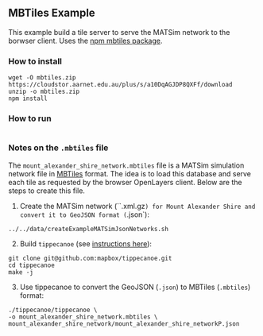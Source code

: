 ## MBTiles Example

This example build a tile server to serve the MATSim network to the borwser client. Uses the [npm mbtiles package](https://www.npmjs.com/package/mbtiles).

### How to install
```
wget -O mbtiles.zip https://cloudstor.aarnet.edu.au/plus/s/a10DqAGJDP8QXFf/download
unzip -o mbtiles.zip
npm install
```

### How to run
```npm start
```

### Notes on the `.mbtiles` file
The `mount_alexander_shire_network.mbtiles` file is a MATSim simulation network file in  [MBTiles](https://github.com/mapbox/mbtiles-spec) format. The idea is to load this database and serve each tile as requested by the browser OpenLayers client. Below are the steps to create this file.

1. Create the MATSim network (``.xml.gz`) for Mount Alexander Shire and convert it to
GeoJSON format (`.json`):
```
../../data/createExampleMATSimJsonNetworks.sh
```

2. Build `tippecanoe` (see [instructions here](https://github.com/mapbox/tippecanoe#installation)):
```
git clone git@github.com:mapbox/tippecanoe.git
cd tippecanoe
make -j
```

3. Use tippecanoe to convert the GeoJSON (`.json`) to MBTiles (`.mbtiles`) format:
```
./tippecanoe/tippecanoe \
-o mount_alexander_shire_network.mbtiles \
mount_alexander_shire_network/mount_alexander_shire_networkP.json
```
